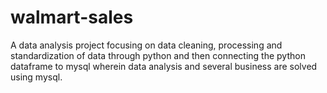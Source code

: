 # walmart-sales
A data analysis project focusing on data cleaning, processing and standardization of data through python and then connecting the python dataframe to mysql wherein data analysis and several business are solved using mysql.
